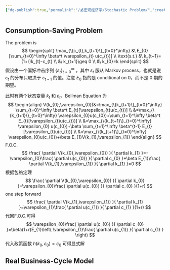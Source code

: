 ```yaml
---
{"dg-publish":true,"permalink":"/💰宏观经济学/Stochastic Problem/","created":"2024-10-12T10:24:51.000+08:00","updated":"2025-09-02T11:09:53.337+08:00"}
---
```


## Consumption-Saving Problem

The problem is
$$
\begin{split}
\max_{\{c_{t},k_{t+1}\}_{t=0}^\infty} &\ E_{0}[\sum_{t=0}^\infty \beta^t \varepsilon_{t} u(c_{t})] \\
\text{s.t.} &\ k_{t+1}=(1+r)k_{t}-c_{t} \\
&\ k_{t+1}\geq 0 \\
&\ k_{0}=k
\end{split}
$$
假设由一个偏好冲击序列 $\{\varepsilon_{t}\}_{t=0}^\infty$ ，其中 $\varepsilon_{t}$ 服从 Markov process，也就是说 $\varepsilon_{t}$ 的分布只取决于 $\varepsilon_{t-1}$ 的值。注意 $E_{0}$ 指的是 conditional on $0$，而不是 $0$ 期的期望。

此时有两个状态变量 $k_{t}$ 和 $\varepsilon_{t}$，Bellman Equation 为
$$
\begin{align}
V(k_{0},\varepsilon_{0})&=\max_{\{k_{t+1}\}_{t=0}^\infty} \sum_{t=0}^\infty \beta^t E_{t}[\varepsilon_{t}u(c_{t})] \\
&=\max_{\{k_{t+1}\}_{t=0}^\infty} \varepsilon_{0}u(c_{0})+\sum_{t=1}^\infty \beta^t E_{t}[\varepsilon_{t}u(c_{t})] \\
&=\max_{\{k_{t+1}\}_{t=0}^\infty} \varepsilon_{0} u(c_{0})+\beta \sum_{t=1}^\infty \beta^{t-1} E_{t}[\varepsilon_{t}u(c_{t})] \\
&=\max_{\{k_{t+1}\}_{t=0}^\infty} \varepsilon_{0}u(c_{0})+\beta E_{1}V(k_{1},\varepsilon_{1})
\end{align}
$$
F.O.C.
$$
\frac{ \partial V(k_{0},\varepsilon_{0}) }{ \partial k_{1} }=-\varepsilon_{0}\frac{ \partial u(c_{0}) }{ \partial c_{0} }+\beta E_{1}\frac{ \partial V(k_{1},\varepsilon_{1}) }{ \partial k_{1} }=0
$$
根据包络定理
$$
\frac{ \partial V(k_{0},\varepsilon_{0}) }{ \partial k_{0} }=\varepsilon_{0}\frac{ \partial u(c_{0}) }{ \partial c_{0} }(1+r)
$$
one step forward
$$
\frac{ \partial V(k_{1},\varepsilon_{1}) }{ \partial k_{1} }=\varepsilon_{1}\frac{ \partial u(c_{1}) }{ \partial c_{1} }(1+r)
$$
代回F.O.C.可得
$$
\varepsilon_{0}\frac{ \partial u(c_{0}) }{ \partial c_{0} }=\beta(1+r)E_{1}\left( \varepsilon_{1}\frac{ \partial u(c_{1}) }{ \partial c_{1} }  \right)
$$
代入政策函数 $h(k_{0},\varepsilon_{0})=c_{0}$ 可得显式解

## Real Business-Cycle Model